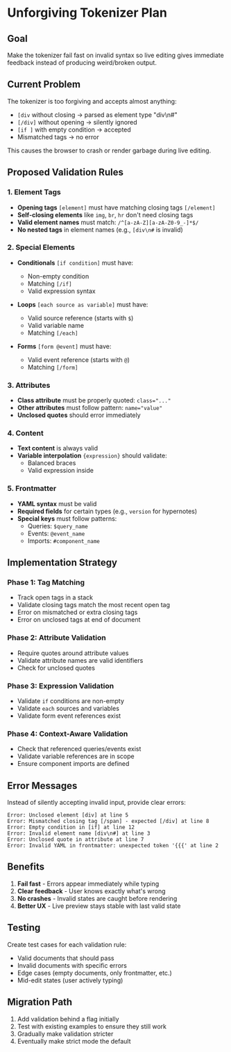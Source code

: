 # Unforgiving Tokenizer Plan

## Goal
Make the tokenizer fail fast on invalid syntax so live editing gives immediate feedback instead of producing weird/broken output.

## Current Problem
The tokenizer is too forgiving and accepts almost anything:
- `[div` without closing → parsed as element type "div\n#"  
- `[/div]` without opening → silently ignored
- `[if ]` with empty condition → accepted
- Mismatched tags → no error

This causes the browser to crash or render garbage during live editing.

## Proposed Validation Rules

### 1. Element Tags
- **Opening tags** `[element]` must have matching closing tags `[/element]`
- **Self-closing elements** like `img`, `br`, `hr` don't need closing tags
- **Valid element names** must match: `/^[a-zA-Z][a-zA-Z0-9_-]*$/`
- **No nested tags** in element names (e.g., `[div\n#` is invalid)

### 2. Special Elements
- **Conditionals** `[if condition]` must have:
  - Non-empty condition
  - Matching `[/if]`
  - Valid expression syntax
  
- **Loops** `[each source as variable]` must have:
  - Valid source reference (starts with `$`)
  - Valid variable name
  - Matching `[/each]`
  
- **Forms** `[form @event]` must have:
  - Valid event reference (starts with `@`)
  - Matching `[/form]`

### 3. Attributes
- **Class attribute** must be properly quoted: `class="..."`
- **Other attributes** must follow pattern: `name="value"`
- **Unclosed quotes** should error immediately

### 4. Content
- **Text content** is always valid
- **Variable interpolation** `{expression}` should validate:
  - Balanced braces
  - Valid expression inside

### 5. Frontmatter
- **YAML syntax** must be valid
- **Required fields** for certain types (e.g., `version` for hypernotes)
- **Special keys** must follow patterns:
  - Queries: `$query_name`
  - Events: `@event_name`
  - Imports: `#component_name`

## Implementation Strategy

### Phase 1: Tag Matching
- Track open tags in a stack
- Validate closing tags match the most recent open tag
- Error on mismatched or extra closing tags
- Error on unclosed tags at end of document

### Phase 2: Attribute Validation
- Require quotes around attribute values
- Validate attribute names are valid identifiers
- Check for unclosed quotes

### Phase 3: Expression Validation
- Validate `if` conditions are non-empty
- Validate `each` sources and variables
- Validate form event references exist

### Phase 4: Context-Aware Validation
- Check that referenced queries/events exist
- Validate variable references are in scope
- Ensure component imports are defined

## Error Messages

Instead of silently accepting invalid input, provide clear errors:

```
Error: Unclosed element [div] at line 5
Error: Mismatched closing tag [/span] - expected [/div] at line 8  
Error: Empty condition in [if] at line 12
Error: Invalid element name [div\n#] at line 3
Error: Unclosed quote in attribute at line 7
Error: Invalid YAML in frontmatter: unexpected token '{{{' at line 2
```

## Benefits

1. **Fail fast** - Errors appear immediately while typing
2. **Clear feedback** - User knows exactly what's wrong
3. **No crashes** - Invalid states are caught before rendering
4. **Better UX** - Live preview stays stable with last valid state

## Testing

Create test cases for each validation rule:
- Valid documents that should pass
- Invalid documents with specific errors
- Edge cases (empty documents, only frontmatter, etc.)
- Mid-edit states (user actively typing)

## Migration Path

1. Add validation behind a flag initially
2. Test with existing examples to ensure they still work
3. Gradually make validation stricter
4. Eventually make strict mode the default